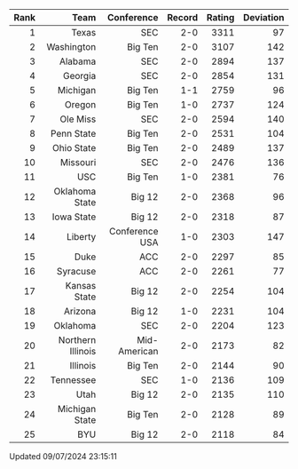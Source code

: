 | Rank  | Team                 | Conference           | Record   | Rating | Deviation |
| ---:  | ---:                 | ---:                 | ---:     | ---:   | ---:      |
| 1     | Texas                | SEC                  | 2-0      | 3311   | 97        |
| 2     | Washington           | Big Ten              | 2-0      | 3107   | 142       |
| 3     | Alabama              | SEC                  | 2-0      | 2894   | 137       |
| 4     | Georgia              | SEC                  | 2-0      | 2854   | 131       |
| 5     | Michigan             | Big Ten              | 1-1      | 2759   | 96        |
| 6     | Oregon               | Big Ten              | 1-0      | 2737   | 124       |
| 7     | Ole Miss             | SEC                  | 2-0      | 2594   | 140       |
| 8     | Penn State           | Big Ten              | 2-0      | 2531   | 104       |
| 9     | Ohio State           | Big Ten              | 2-0      | 2489   | 137       |
| 10    | Missouri             | SEC                  | 2-0      | 2476   | 136       |
| 11    | USC                  | Big Ten              | 1-0      | 2381   | 76        |
| 12    | Oklahoma State       | Big 12               | 2-0      | 2368   | 96        |
| 13    | Iowa State           | Big 12               | 2-0      | 2318   | 87        |
| 14    | Liberty              | Conference USA       | 1-0      | 2303   | 147       |
| 15    | Duke                 | ACC                  | 2-0      | 2297   | 85        |
| 16    | Syracuse             | ACC                  | 2-0      | 2261   | 77        |
| 17    | Kansas State         | Big 12               | 2-0      | 2254   | 104       |
| 18    | Arizona              | Big 12               | 1-0      | 2231   | 104       |
| 19    | Oklahoma             | SEC                  | 2-0      | 2204   | 123       |
| 20    | Northern Illinois    | Mid-American         | 2-0      | 2173   | 82        |
| 21    | Illinois             | Big Ten              | 2-0      | 2144   | 90        |
| 22    | Tennessee            | SEC                  | 1-0      | 2136   | 109       |
| 23    | Utah                 | Big 12               | 2-0      | 2135   | 110       |
| 24    | Michigan State       | Big Ten              | 2-0      | 2128   | 89        |
| 25    | BYU                  | Big 12               | 2-0      | 2118   | 84        |

Updated 09/07/2024 23:15:11

